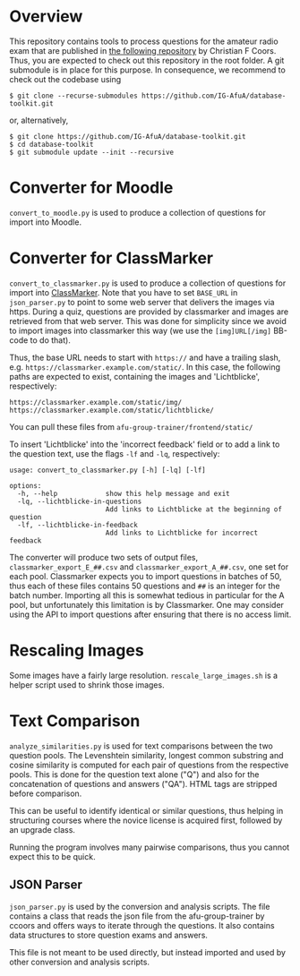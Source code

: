 Overview
========

This repository contains tools to process questions for the amateur radio exam that are published in [the following repository](https://github.com/ccoors/afu-group-trainer) by Christian F Coors. Thus, you are expected to check out this repository in the root folder. A git submodule is in place for this purpose. In consequence, we recommend to check out the codebase using

```
$ git clone --recurse-submodules https://github.com/IG-AfuA/database-toolkit.git
```

or, alternatively,

```
$ git clone https://github.com/IG-AfuA/database-toolkit.git
$ cd database-toolkit
$ git submodule update --init --recursive
```


Converter for Moodle
====================

`convert_to_moodle.py` is used to produce a collection of questions for import
into Moodle.


Converter for ClassMarker
=========================

`convert_to_classmarker.py` is used to produce a collection of questions for
import into [ClassMarker](https://www.classmarker.com/). Note that you have to
set `BASE_URL` in `json_parser.py` to point to some web server that delivers
the images via https. During a quiz, questions are provided by classmarker
and images are retrieved from that web server. This was done for simplicity
since we avoid to import images into classmarker this way (we use the
`[img]URL[/img]` BB-code to do that).

Thus, the base URL needs to start with `https://` and have a trailing slash,
e.g. `https://classmarker.example.com/static/`. In this case, the following
paths are expected to exist, containing the images and 'Lichtblicke',
respectively:
```
https://classmarker.example.com/static/img/
https://classmarker.example.com/static/lichtblicke/
```

You can pull these files from `afu-group-trainer/frontend/static/`

To insert 'Lichtblicke' into the 'incorrect feedback' field or to add a
link to the question text, use the flags `-lf` and `-lq`, respectively:

```
usage: convert_to_classmarker.py [-h] [-lq] [-lf]

options:
  -h, --help            show this help message and exit
  -lq, --lichtblicke-in-questions
                        Add links to Lichtblicke at the beginning of question
  -lf, --lichtblicke-in-feedback
                        Add links to Lichtblicke for incorrect feedback
```

The converter will produce two sets of output files, `classmarker_export_E_##.csv`
and `classmarker_export_A_##.csv`, one set for each pool. Classmarker expects
you to import questions in batches of 50, thus each of these files contains
50 questions and `##` is an integer for the batch number. Importing all this is
somewhat tedious in particular for the A pool, but unfortunately this
limitation is by Classmarker. One may consider using the API to import
questions after ensuring that there is no access limit.


Rescaling Images
================

Some images have a fairly large resolution. `rescale_large_images.sh` is a helper script used to shrink those images.


Text Comparison
===============
    
`analyze_similarities.py` is used for text comparisons between the two question
pools. The Levenshtein similarity, longest common substring and cosine
similarity is computed for each pair of questions from the respective pools.
This is done for the question text alone ("Q") and also for the concatenation
of questions and answers ("QA"). HTML tags are stripped before comparison.
    
This can be useful to identify identical or similar questions, thus helping in
structuring courses where the novice license is acquired first, followed by an
upgrade class.
    
Running the program involves many pairwise comparisons, thus you cannot expect
this to be quick.

JSON Parser
-----------
`json_parser.py` is used by the conversion and analysis scripts. The file
contains a class that reads the json file from the afu-group-trainer by
ccoors and offers ways to iterate through the questions. It also contains
data structures to store question exams and answers.

This file is not meant to be used directly, but instead imported and used
by other conversion and analysis scripts.
